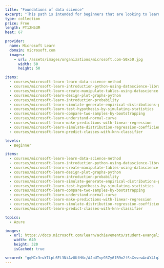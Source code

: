 ```yaml
---
title: "Foundations of data science"
excerpt: "This path is intended for beginners that are looking to learn the basics of Python and Data Science"
type: collection
price: Free
length: PT12H53M
heat: 67

provider:
  name: Microsoft Learn
  domain: microsoft.com
  images:
    - url: /assets/images/organizations/microsoft.com-50x50.jpg
      width: 50
      height: 50

items:
  - courses/microsoft-learn-learn-data-science-method
  - courses/microsoft-learn-introduction-python-using-datascience-library
  - courses/microsoft-learn-create-manipulate-tables-using-datascience-library
  - courses/microsoft-learn-design-plot-graphs-python
  - courses/microsoft-learn-introduction-probability
  - courses/microsoft-learn-simulate-generate-empirical-distributions-python
  - courses/microsoft-learn-test-hypothesis-by-simulating-statistics
  - courses/microsoft-learn-compare-two-samples-by-bootstrapping
  - courses/microsoft-learn-understand-normal-curve
  - courses/microsoft-learn-make-predictions-with-linear-regression
  - courses/microsoft-learn-simulate-distribution-regression-coefficients
  - courses/microsoft-learn-predict-classes-with-knn-classifier

levels:
  - Beginner

items:
  - courses/microsoft-learn-learn-data-science-method
  - courses/microsoft-learn-introduction-python-using-datascience-library
  - courses/microsoft-learn-create-manipulate-tables-using-datascience-library
  - courses/microsoft-learn-design-plot-graphs-python
  - courses/microsoft-learn-introduction-probability
  - courses/microsoft-learn-simulate-generate-empirical-distributions-python
  - courses/microsoft-learn-test-hypothesis-by-simulating-statistics
  - courses/microsoft-learn-compare-two-samples-by-bootstrapping
  - courses/microsoft-learn-understand-normal-curve
  - courses/microsoft-learn-make-predictions-with-linear-regression
  - courses/microsoft-learn-simulate-distribution-regression-coefficients
  - courses/microsoft-learn-predict-classes-with-knn-classifier

topics:
  - Azure

images:
  - url: https://docs.microsoft.com/learn/achievements/student-evangelism/learn-data-science-method-social.png
    width: 640
    height: 320
    isCached: true

secured: "gqMCc3rwYILpL6EL3NiAvUUfHNc/AJoUTvp93Zy61R9o2fSsXvvewAcAY4lqJqXfPUjWYMrHjPAvgN4FRHENTiizo7lrNOWEujXU2IS7rnqyI9xHq+YLmTK1X9JmxkU/oOGiEL9ehHw8tZfXE/+fseMI0lmehfBhsu9MPoVFHpkg8UxbtxKClJGlYb+HCn4b0vo6xMquHPd1S98K7YC1VRtReUcT2tnCEcs456kzF+SowYABnnid8f2ZKIyMRjnwMUSmS8AGENWgGRkK67NddAqEw7DyMAhI8BOrBL7LZcNJR8Rp7Vz4Y410+OXGSTUjOa9/tATNpT5s+dd/9hiEEg==;/T7VXu6g2YTQrLKeVOQOQQ=="
---
```


